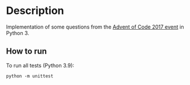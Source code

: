 # Description

Implementation of some questions from the [Advent of Code 2017 event](https://adventofcode.com/2017) in Python 3.

## How to run

To run all tests (Python 3.9):

```
python -m unittest
```
